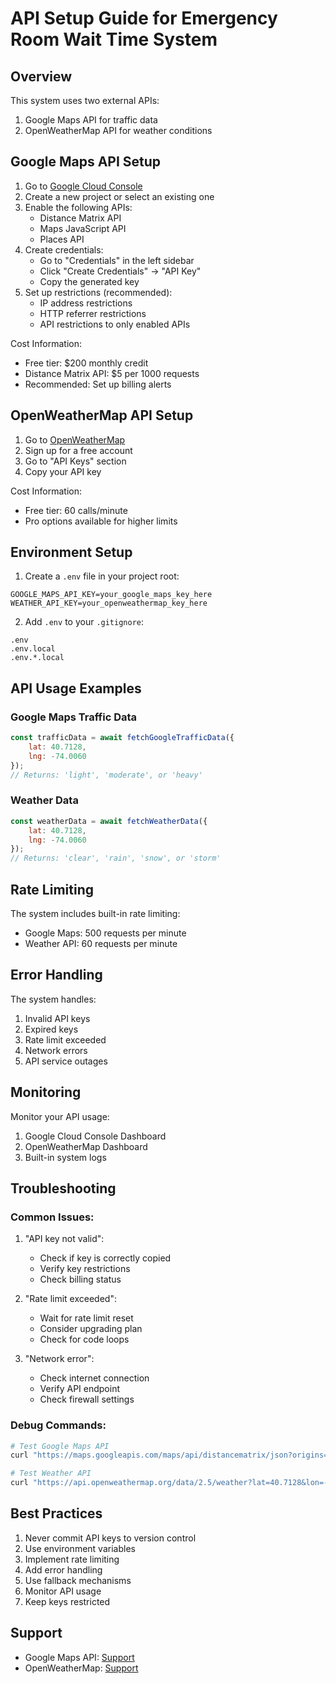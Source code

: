 # API Setup Guide for Emergency Room Wait Time System

## Overview
This system uses two external APIs:
1. Google Maps API for traffic data
2. OpenWeatherMap API for weather conditions

## Google Maps API Setup
1. Go to [Google Cloud Console](https://console.cloud.google.com/)
2. Create a new project or select an existing one
3. Enable the following APIs:
   - Distance Matrix API
   - Maps JavaScript API
   - Places API
4. Create credentials:
   - Go to "Credentials" in the left sidebar
   - Click "Create Credentials" → "API Key"
   - Copy the generated key
5. Set up restrictions (recommended):
   - IP address restrictions
   - HTTP referrer restrictions
   - API restrictions to only enabled APIs

Cost Information:
- Free tier: $200 monthly credit
- Distance Matrix API: $5 per 1000 requests
- Recommended: Set up billing alerts

## OpenWeatherMap API Setup
1. Go to [OpenWeatherMap](https://openweathermap.org/api)
2. Sign up for a free account
3. Go to "API Keys" section
4. Copy your API key

Cost Information:
- Free tier: 60 calls/minute
- Pro options available for higher limits

## Environment Setup
1. Create a `.env` file in your project root:
```env
GOOGLE_MAPS_API_KEY=your_google_maps_key_here
WEATHER_API_KEY=your_openweathermap_key_here
```

2. Add `.env` to your `.gitignore`:
```
.env
.env.local
.env.*.local
```

## API Usage Examples

### Google Maps Traffic Data
```javascript
const trafficData = await fetchGoogleTrafficData({
    lat: 40.7128,
    lng: -74.0060
});
// Returns: 'light', 'moderate', or 'heavy'
```

### Weather Data
```javascript
const weatherData = await fetchWeatherData({
    lat: 40.7128,
    lng: -74.0060
});
// Returns: 'clear', 'rain', 'snow', or 'storm'
```

## Rate Limiting
The system includes built-in rate limiting:
- Google Maps: 500 requests per minute
- Weather API: 60 requests per minute

## Error Handling
The system handles:
1. Invalid API keys
2. Expired keys
3. Rate limit exceeded
4. Network errors
5. API service outages

## Monitoring
Monitor your API usage:
1. Google Cloud Console Dashboard
2. OpenWeatherMap Dashboard
3. Built-in system logs

## Troubleshooting

### Common Issues:
1. "API key not valid":
   - Check if key is correctly copied
   - Verify key restrictions
   - Check billing status

2. "Rate limit exceeded":
   - Wait for rate limit reset
   - Consider upgrading plan
   - Check for code loops

3. "Network error":
   - Check internet connection
   - Verify API endpoint
   - Check firewall settings

### Debug Commands:
```bash
# Test Google Maps API
curl "https://maps.googleapis.com/maps/api/distancematrix/json?origins=40.7128,-74.0060&destinations=40.7128,-74.0060&key=YOUR_KEY"

# Test Weather API
curl "https://api.openweathermap.org/data/2.5/weather?lat=40.7128&lon=-74.0060&appid=YOUR_KEY"
```

## Best Practices
1. Never commit API keys to version control
2. Use environment variables
3. Implement rate limiting
4. Add error handling
5. Use fallback mechanisms
6. Monitor API usage
7. Keep keys restricted

## Support
- Google Maps API: [Support](https://developers.google.com/maps/support)
- OpenWeatherMap: [Support](https://openweathermap.org/api) 